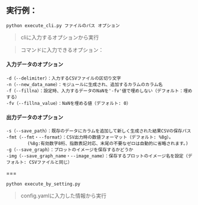## 実行例：
```python execute_cli.py ファイルのパス オプション```
> cliに入力するオプションから実行

> コマンドに入力できるオプション：
#### 入力データのオプション
```
-d（--delimiter）：入力するCSVファイルの区切り文字
-n（--new_data_name）：モジュールに生成され、追加するカラムのカラム名
-f（--fillna）：設定時、入力するデータのNaNを'-fv'値で埋めしない（デフォルト：埋めする）
-fv（--fillna_value）：NaNを埋める値（デフォルト: 0）
```
#### 出力データのオプション
```
-s（--save_path）：既存のデータにカラムを追加して新しく生成された結果CSVの保存パス
-fmt（--fmt・--format）：CSV出力時の数値フォーマット（デフォルト: %8g）。
        (%8g:有効数字8桁、指数表記対応、末尾の不要なゼロは自動的に省略されます。)
-g（--save_graph）：プロットのイメージを保存するかどうか
-img（--save_graph_name・--image_name）：保存するプロットのイメージ名を設定（デフォルト: CSVファイルと同じ）
```
===

```python execute_by_setting.py```
> config.yamlに入力した情報から実行